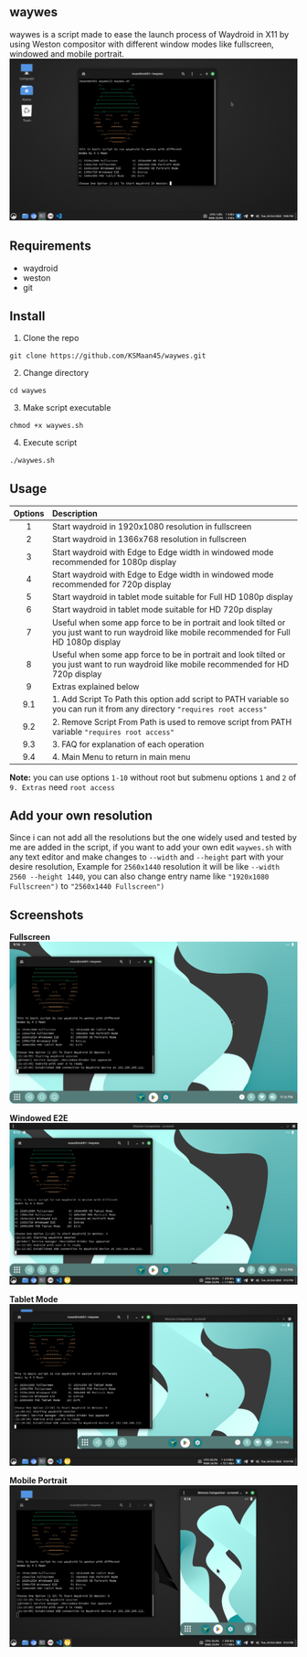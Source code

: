 ## waywes
waywes is a script made to ease the launch process of Waydroid in X11 by using Weston compositor with different window modes like fullscreen, windowed and mobile portrait.
<img src="https://github.com/KSMaan45/waywes/blob/main/S1%20Main.png">

## Requirements
- waydroid
- weston
- git

## Install 

1. Clone the repo
```shell 
git clone https://github.com/KSMaan45/waywes.git
```

2. Change directory 
```shell 
cd waywes
```

3. Make script executable 
```shell 
chmod +x waywes.sh
```

4. Execute script 
```shell 
./waywes.sh
```

## Usage

| Options | Description |
| :---: | :--- |
| 1 | Start waydroid in 1920x1080 resolution in fullscreen |
| 2 | Start waydroid in 1366x768 resolution in fullscreen |
| 3 | Start waydroid with Edge to Edge width in windowed mode recommended for 1080p display |
| 4 | Start waydroid with Edge to Edge width in windowed mode recommended for 720p display|
| 5 | Start waydroid in tablet mode suitable for Full HD 1080p display |
| 6 | Start waydroid in tablet mode suitable for HD 720p display |
| 7 | Useful when some app force to be in portrait and look tilted or you just want to run waydroid like mobile recommended for Full HD 1080p display |
| 8 | Useful when some app force to be in portrait and look tilted or you just want to run waydroid like mobile recommended for HD 720p display |
| 9 | Extras explained below
| 9.1 | 1. Add Script To Path this option add script to PATH variable so you can run it from any directory ```"requires root access"``` |
| 9.2 | 2. Remove Script From Path is used to remove script from PATH variable ```"requires root access"``` |
| 9.3 | 3. FAQ for explanation of each operation | 
| 9.4 | 4. Main Menu to return in main menu |
           
**Note:** you can use options ```1-10``` without root but submenu options ```1``` and ```2``` of ```9. Extras``` need ```root access```

## Add your own resolution

Since i can not add all the resolutions but the one widely used and tested by me are added in the script, if you want to add your own edit ```waywes.sh``` with any text editor and make changes to ```--width``` and ```--height``` part with your desire resolution, Example for ```2560x1440``` resolution it will be like ```--width 2560 --height 1440```, you can also change entry name like  ```"1920x1080 Fullscreen")``` to ```"2560x1440 Fullscreen")``` 
## Screenshots 
**Fullscreen**
<img src="https://github.com/KSMaan45/waywes/blob/main/S2%20Fullscreen.png">

**Windowed E2E**
<img src="https://github.com/KSMaan45/waywes/blob/main/S3%20Windowed%20E2E.png">

**Tablet Mode**
<img src="https://github.com/KSMaan45/waywes/blob/main/S4%20Tablet%20Mode.png">

**Mobile Portrait**
<img src="https://github.com/KSMaan45/waywes/blob/main/S5%20Portrait%20Mode.png">

